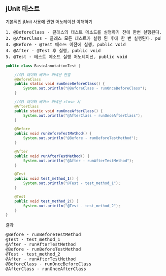 ## jUnit 테스트

기본적인 jUnit 사용에 관한 어노테이션 이해하기

<pre>
1. @BeforeClass - 클래스의 테스트 메소드를 실행하기 전에 한번 실행된다. public static void
2. @AfterClass - 클래스 모든 테스트가 실행 된 후에 한 번 실행된다. public static void
3. @Before - @Test 메소드 이전에 실행, public void
4. @After - @Test 후 실행, public void
5. @Test - 테스트 메소드 실행 어노테이션, public void
</pre>

```java
public class BasicAnnotationTest {

    //예) 데이터 베이스 커넥션 연결
    @BeforeClass
    public static void runOnceBeforeClass() {
        System.out.println("@BeforeClass - runOnceBeforeClass");
    }

    //예) 데이터 베이스 커넥션 close 시
    @AfterClass
    public static void runOnceAfterClass() {
        System.out.println("@AfterClass - runOnceAfterClass");
    }

    @Before
    public void runBeforeTestMethod() {
        System.out.println("@Before - runBeforeTestMethod");
    }

    @After
    public void runAfterTestMethod() {
        System.out.println("@After - runAfterTestMethod");
    }

    @Test
    public void test_method_1() {
        System.out.println("@Test - test_method_1");
    }

    @Test
    public void test_method_2() {
        System.out.println("@Test - test_method_2");
    }
}
```

결과
<pre>
@Before - runBeforeTestMethod
@Test - test_method_1
@After - runAfterTestMethod
@Before - runBeforeTestMethod
@Test - test_method_2
@After - runAfterTestMethod
@BeforeClass - runOnceBeforeClass
@AfterClass - runOnceAfterClass
</pre>